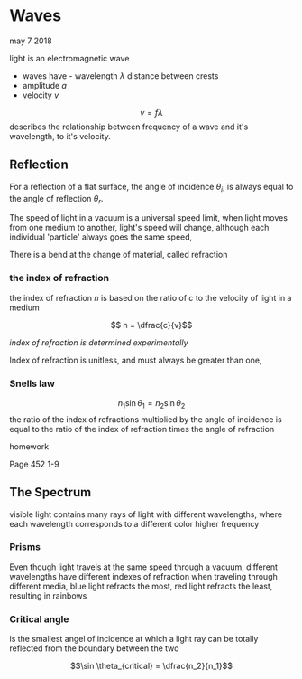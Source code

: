# Waves

may 7 2018

light is an electromagnetic wave

- waves have - wavelength $\lambda$ distance between crests
- amplitude $a$
- velocity $v$

$$ v = f \lambda $$
describes the relationship between frequency of a wave and it's wavelength, to it's velocity.

## Reflection

For a reflection of a flat surface, the angle of incidence $\theta_i$, is always equal to the angle of reflection $\theta_r$.

The speed of light in a vacuum is a universal speed limit, when light moves from one medium to another, light's speed will change, although each individual 'particle' always goes the same speed,

There is a bend at the change of material, called refraction

### the index of refraction

the index of refraction $n$ is based on the ratio of $c$ to the velocity of light in a medium

$$ n = \dfrac{c}{v}$$

_index of refraction is determined experimentally_

Index of refraction is unitless, and must always be greater than one,

### Snells law

$$ n_1 \sin \theta_1 = n_2 \sin \theta_2$$
the ratio of the index of refractions multiplied by the angle of incidence is equal to the ratio of the index of refraction times the angle of refraction

homework

Page 452 1-9

## The Spectrum

visible light contains many rays of light with different wavelengths, where each wavelength corresponds to a different color higher frequency

### Prisms

Even though light travels at the same speed through a vacuum, different wavelengths have different indexes of refraction when traveling through different media, blue light refracts the most, red light refracts the least, resulting in rainbows

### Critical angle

is the smallest angel of incidence at which a light ray can be totally reflected from the boundary between the two

$$\sin \theta_{critical} = \dfrac{n_2}{n_1}$$
